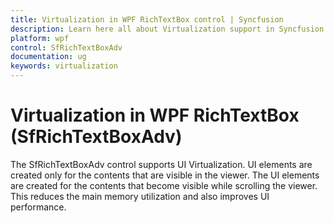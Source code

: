 ```yaml
---
title: Virtualization in WPF RichTextBox control | Syncfusion
description: Learn here all about Virtualization support in Syncfusion WPF RichTextBox (SfRichTextBoxAdv) control and more.
platform: wpf
control: SfRichTextBoxAdv
documentation: ug
keywords: virtualization
---
```

# Virtualization in WPF RichTextBox (SfRichTextBoxAdv)

The SfRichTextBoxAdv control supports UI Virtualization. UI elements are created only for the contents that are visible in the viewer. The UI elements are created for the contents that become visible while scrolling the viewer. This reduces the main memory utilization and also improves UI performance.
